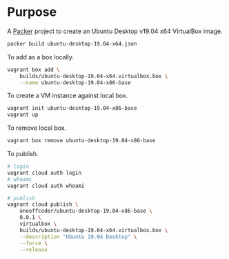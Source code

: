 # Purpose

A [Packer](https://www.packer.io/) project to create an Ubuntu Desktop v19.04 x64 VirtualBox image. 

```bash
packer build ubuntu-desktop-19.04-x64.json
```

To add as a box locally.

```bash
vagrant box add \
    builds/ubuntu-desktop-19.04-x64.virtualbox.box \
    --name ubuntu-desktop-19.04-x86-base
```

To create a VM instance against local box.

```bash
vagrant init ubuntu-desktop-19.04-x86-base
vagrant up
```

To remove local box.
```bash
vagrant box remove ubuntu-desktop-19.04-x86-base
```

To publish.

```bash
# login
vagrant cloud auth login
# whoami
vagrant cloud auth whoami

# publish
vagrant cloud publish \
    oneoffcoder/ubuntu-desktop-19.04-x86-base \
    0.0.1 \
    virtualbox \
    builds/ubuntu-desktop-19.04-x64.virtualbox.box \
    --description "Ubuntu 19.04 Desktop" \
    --force \
    --release
```